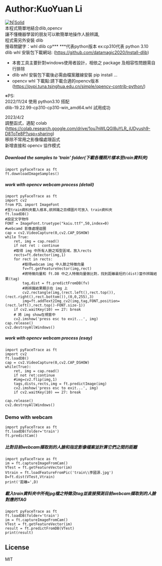# Author:KuoYuan Li
[![N|Solid](https://images2.imgbox.com/8f/03/gv0QnOdH_o.png)](https://sites.google.com/ms2.ccsh.tn.edu.tw/pclearn0915)  
本程式簡單地結合dlib,opencv  
讓不懂機器學習的朋友可以軟簡單地操作人臉辨識,  
程式需另外安裝 dlib  
搜尋關鍵字：whl dlib cp***  ***代表python版本 ex:cp310代表 python 3.10  
dlib whl 安裝包下載網站: (https://github.com/datamagic2020/Install-dlib)
  - 本套工具主要針對windows使用者設計，相依之 package 及相容性問題需自行排除  
  - dlib whl 安裝包下載後必需由檔案離線安裝 pip install ...
  - opencv whl  下載點:請下載合適的opencv版本<br>
    (https://pypi.tuna.tsinghua.edu.cn/simple/opencv-contrib-python/)  
  
※PS:  
2022/11/24 使用 python3.10 搭配  
  dlib-19.22.99-cp310-cp310-win_amd64.whl  試用成功  
  
2023/4/2  
  調整函式，適配 colab  
    (https://colab.research.google.com/drive/1ou7nWLQGl8uYLR_jUDyush9-D8ToTe8P?usp=sharing)  
  移除不常用之影像檔處理函式  
  新增直接和 opencv 協作模式  

	
	
##### Download the samples to 'train' folder(下載各種照片樣本至train資料夾)
```
import pyFaceTrace as ft  
ft.downloadImageSamples()  
```
##### work with opencv webcam process (detail)  
```
import pyFaceTrace as ft
import cv2
from PIL import ImageFont
#至train資料夾載入樣本,欲辨識之目標圖片可放入 train資料夾
ft.loadDB()
#設定文字物件
FONT = ImageFont.truetype("kaiu.ttf",50,index=0)
#webcamd 影像處理迴圈
cap = cv2.VideoCapture(0,cv2.CAP_DSHOW)
while True:
    ret, img = cap.read()
    if not ret : continue
    #取得 img 中所有人臉之矩型區域，放入rects
    rects=ft.detector(img,1)
    for rect in rects:
        #取得webcam img 中人臉之特徵向量
        fv=ft.getFeatureVector(img,rect)
        #將特徵向量和 ft.DB 中之人特徵向量做比對，找到距離最短的(dist)當作辨識結果(tag)
        tag,dist = ft.predictFromDB(fv)
        #將辨識結果顯示在 img 上
        cv2.rectangle(img,(rect.left(),rect.top()),(rect.right(),rect.bottom()),(0,0,255),3)
        img=ft.addText2Img_cv2(img,tag,FONT,position=(rect.left(),rect.top()-FONT.size-1))
    if cv2.waitKey(10) == 27: break
    # 將 img show在視窗中
    cv2.imshow('press esc to exit...', img)
cap.release()
cv2.destroyAllWindows()
```
##### work with opencv webcam process (esay)
```
import pyFaceTrace as ft
import cv2
ft.loadDB()
cap = cv2.VideoCapture(0,cv2.CAP_DSHOW)
while(True):    
    ret, img = cap.read()
    if not ret:continue
    #img=cv2.flip(img,1)
    tags,dists,rects,img = ft.predictImage(img)            
    cv2.imshow('press esc to exit...', img)
    if cv2.waitKey(10) == 27: break
    
cap.release()
cv2.destroyAllWindows()
```
### Demo with webcam
```
import pyFaceTrace as ft
ft.loadDB(folder='train')
ft.predictCam()
```
##### 比對目前webcam擷取到的人臉和指定影像檔案並計算它們之間的距離
```
import pyFaceTrace as ft  
im = ft.captureImageFromCam()
VTest = ft.getFeatureVector(im)
Vtrain = ft.loadFeatureFromPic('train\\李國源.jpg')
D=ft.dist(VTest,Vtrain)
print('距離=',D)
```
##### 載入train資料夾中所有jpg檔之特徵及tag並直接預測目前webcam擷取到的人臉對應的TAG 
```
import pyFaceTrace as ft
ft.loadDB(folder='train')
im = ft.captureImageFromCam()
VTest = ft.getFeatureVector(im)
result = ft.predictFromDB(VTest)
print(result)
```



License
----

MIT
